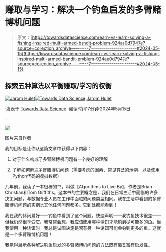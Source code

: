 # 赚取与学习：解决一个钓鱼启发的多臂赌博机问题

> 原文：[https://towardsdatascience.com/earn-vs-learn-solving-a-fishing-inspired-multi-armed-bandit-problem-924ae0d7947e?source=collection_archive---------7-----------------------#2024-05-15](https://towardsdatascience.com/earn-vs-learn-solving-a-fishing-inspired-multi-armed-bandit-problem-924ae0d7947e?source=collection_archive---------7-----------------------#2024-05-15)

## 探索五种算法以平衡赚取/学习的权衡

[](https://medium.com/@jarom.hulet?source=post_page---byline--924ae0d7947e--------------------------------)[![Jarom Hulet](../Images/0fdeb1a2df90cccdd8f2f4b84d5e54eb.png)](https://medium.com/@jarom.hulet?source=post_page---byline--924ae0d7947e--------------------------------)[](https://towardsdatascience.com/?source=post_page---byline--924ae0d7947e--------------------------------)[![Towards Data Science](../Images/a6ff2676ffcc0c7aad8aaf1d79379785.png)](https://towardsdatascience.com/?source=post_page---byline--924ae0d7947e--------------------------------) [Jarom Hulet](https://medium.com/@jarom.hulet?source=post_page---byline--924ae0d7947e--------------------------------)

·发表于 [Towards Data Science](https://towardsdatascience.com/?source=post_page---byline--924ae0d7947e--------------------------------) ·阅读时间17分钟·2024年5月15日

--

![](../Images/b13d15fd8689c395275ad2860584d961.png)

图片来自作者

我的目标是让你从这篇文章中获得以下内容：

1.  对于什么构成了多臂赌博机问题有一个良好的理解

1.  了解如何解决多臂赌博机问题（需要考虑的因素、常见算法的示例，以及使用Python代码的模拟数据）

几年前，我读了一本很棒的书，叫做《Algorithms to Live By》，作者是Brian Christian和Tom Griffiths。这本书的主要概念是，我们在日常生活中面临的许多决策问题，与数据专业人员在工作中面临的问题类型相同。我在生活中看到的多臂赌博机问题的实例比其他任何问题都多。它到处都能看到！

我在我的休闲爱好——钓鱼中看到了这个问题。快速声明——我钓鱼技术很差——但我仍然很享受它。我常常会想，我应该使用哪种诱饵才能钓到尽可能多的鱼。当我使用一种诱饵时，我总是试图决定是否有另一种诱饵可能会钓到更多的鱼。这就是一个多臂赌博机问题！

我觉得展示各种解决钓鱼启发的多臂赌博机问题的方法既有趣又富有启发性…
